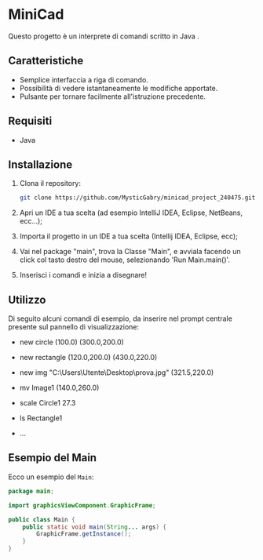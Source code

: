 # MiniCad
Questo progetto è un interprete di comandi scritto in Java .

## Caratteristiche

- Semplice interfaccia a riga di comando.
- Possibilità di vedere istantaneamente le modifiche apportate.
- Pulsante per tornare facilmente all'istruzione precedente.

## Requisiti

- Java

## Installazione

1. Clona il repository:
    ```sh
    git clone https://github.com/MysticGabry/minicad_project_240475.git
    ```
2. Apri un IDE a tua scelta (ad esempio IntelliJ IDEA, Eclipse, NetBeans, ecc...);

3. Importa il progetto in un IDE a tua scelta (Intellij IDEA, Eclipse, ecc);

4. Vai nel package "main", trova la Classe "Main", e avviala facendo un click col tasto destro del mouse, selezionando 'Run Main.main()'.

5. Inserisci i comandi e inizia a disegnare!


## Utilizzo
Di seguito alcuni comandi di esempio, da inserire nel prompt centrale presente sul pannello di visualizzazione: 
-    new circle (100.0) (300.0,200.0)
-    new rectangle (120.0,200.0) (430.0,220.0)
-    new img "C:\\Users\\Utente\\Desktop\\prova.jpg" (321.5,220.0)

-    mv Image1 (140.0,260.0)
-    scale Circle1 27.3
-    ls Rectangle1

-    ...
    

## Esempio del Main

Ecco un esempio del `Main`:

```java
package main;

import graphicsViewComponent.GraphicFrame;

public class Main {
    public static void main(String... args) {
        GraphicFrame.getInstance();
    }
}
